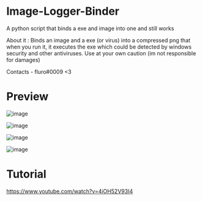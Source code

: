 # Image-Logger-Binder
A python script that binds a exe and image into one and still works

About it : Binds an image and a exe (or virus) into a compressed png that when you run it, it executes the exe which could be detected by windows security and other antiviruses. Use at your own caution (im not responsible for damages)

Contacts - fluro#0009
<3



# Preview
![image](https://user-images.githubusercontent.com/95067718/169681381-eb59f3c2-75b7-416d-bcdc-9cf23b5385e0.png)


![image](https://user-images.githubusercontent.com/95067718/169681392-292f6651-db76-4133-8d94-02ebd97fa98f.png)



![image](https://user-images.githubusercontent.com/95067718/169682002-d655f564-a036-4d62-b3a5-d80f25d9f51d.png)

![image](https://user-images.githubusercontent.com/95067718/169682126-1699c9e9-364c-46b9-85ea-c50be0fc6ae5.png)






# Tutorial
https://www.youtube.com/watch?v=4iOH52V93I4
